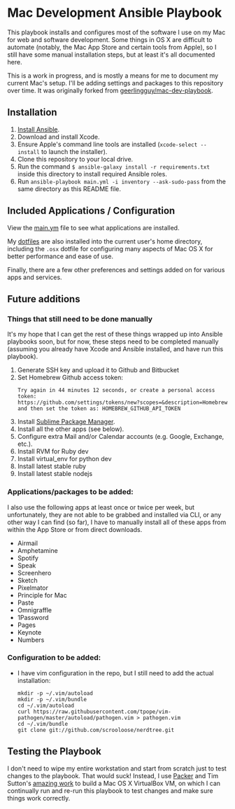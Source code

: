 # Mac Development Ansible Playbook

This playbook installs and configures most of the software I use on my Mac for web and software development. Some things in OS X are difficult to automate (notably, the Mac App Store and certain tools from Apple), so I still have some manual installation steps, but at least it's all documented here.

This is a work in progress, and is mostly a means for me to document my current Mac's setup. I'll be adding settings and packages to this repository over time. It was originally forked from [geerlingguy/mac-dev-playbook](https://github.com/geerlingguy/mac-dev-playbook).

## Installation

  1. [Install Ansible](http://docs.ansible.com/intro_installation.html).
  2. Download and install Xcode.
  3. Ensure Apple's command line tools are installed (`xcode-select --install` to launch the installer).
  4. Clone this repository to your local drive.
  5. Run the command `$ ansible-galaxy install -r requirements.txt` inside this directory to install required Ansible roles.
  6. Run `ansible-playbook main.yml -i inventory --ask-sudo-pass` from the same directory as this README file.

## Included Applications / Configuration

View the [main.ym]() file to see what applications are installed.

My [dotfiles](https://github.com/ekryski/dotfiles) are also installed into the current user's home directory, including the `.osx` dotfile for configuring many aspects of Mac OS X for better performance and ease of use.

Finally, there are a few other preferences and settings added on for various apps and services.

## Future additions

### Things that still need to be done manually

It's my hope that I can get the rest of these things wrapped up into Ansible playbooks soon, but for now, these steps need to be completed manually (assuming you already have Xcode and Ansible installed, and have run this playbook).

  1. Generate SSH key and upload it to Github and Bitbucket
  2. Set Homebrew Github access token:
      ```
      Try again in 44 minutes 12 seconds, or create a personal access token:
      https://github.com/settings/tokens/new?scopes=&description=Homebrew and then set the token as: HOMEBREW_GITHUB_API_TOKEN
      ```
  3. Install [Sublime Package Manager](http://sublime.wbond.net/installation).
  4. Install all the other apps (see below).
  5. Configure extra Mail and/or Calendar accounts (e.g. Google, Exchange, etc.).
  6. Install RVM for Ruby dev
  7. Install virtual_env for python dev
  8. Install latest stable ruby
  9. Install latest stable nodejs

### Applications/packages to be added:
I also use the following apps at least once or twice per week, but unfortunately, they are not able to be grabbed and installed via CLI, or any other way I can find (so far), I have to manually install all of these apps from within the App Store or from direct downloads.

  - Airmail
  - Amphetamine
  - Spotify
  - Speak
  - Screenhero
  - Sketch
  - Pixelmator
  - Principle for Mac
  - Paste
  - Omnigraffle
  - 1Password
  - Pages
  - Keynote
  - Numbers

### Configuration to be added:

  - I have vim configuration in the repo, but I still need to add the actual installation:
    ```
    mkdir -p ~/.vim/autoload
    mkdir -p ~/.vim/bundle
    cd ~/.vim/autoload
    curl https://raw.githubusercontent.com/tpope/vim-pathogen/master/autoload/pathogen.vim > pathogen.vim
    cd ~/.vim/bundle
    git clone git://github.com/scrooloose/nerdtree.git
    ```

## Testing the Playbook

I don't need to wipe my entire workstation and start from scratch just to test changes to the playbook. That would suck! Instead, I use [Packer](http://packer.io) and Tim Sutton's [amazing work](https://github.com/timsutton/osx-vm-templates) to build a Mac OS X VirtualBox VM, on which I can continually run and re-run this playbook to test changes and make sure things work correctly.
